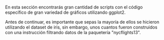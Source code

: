 En esta sección encontrarás gran cantidad de scripts con el código específico de gran variedad de gráficos utilizando ggplot2. 

Antes de continuar, es importante que sepas la mayoría de ellos se hicieron utilizando el dataset de iris, sin embargo, unos cuantos fueron construidos con una instrucción filtrando datos de la paquetería "nycflights13". 
